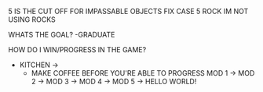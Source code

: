 <!-- TODO -->
<!-- 1. div in app.js have a listener for the keydown event -->
<!-- 2. movement.js becomes a list of checks for positioning and interaction - game logic lives -->
<!-- 3. Player's state is always handled by state / store -->
<!-- 4. every action / interaction a user has with app - goes through action dispatches, to the reducer, to the logic, and that returns new state -->
<!-- 5. Updates the user in some way, moving, or interacting -->




<!-- TODO jr. -->
<!-- 1. Textbox reducer to hold the changing valu -->
<!-- 1. Textbox's responsibility is to render things from state onto the page
2. pressing the buttons will change what will get displayed
3. directions will be outputted by calling the chnaging state
4. interactions will be handled similar...,
5. however an event reducer will also be needed for differenet event types associated with different npcs -->



5 IS THE CUT OFF FOR IMPASSABLE OBJECTS
FIX CASE 5 ROCK IM NOT USING ROCKS

WHATS THE GOAL?
-GRADUATE

HOW DO I WIN/PROGRESS IN THE GAME?
- KITCHEN ->
   - MAKE COFFEE BEFORE YOU'RE ABLE TO PROGRESS
  MOD 1 ->
  MOD 2 ->
  MOD 3 ->
  MOD 4 ->
  MOD 5 -> HELLO WORLD!
